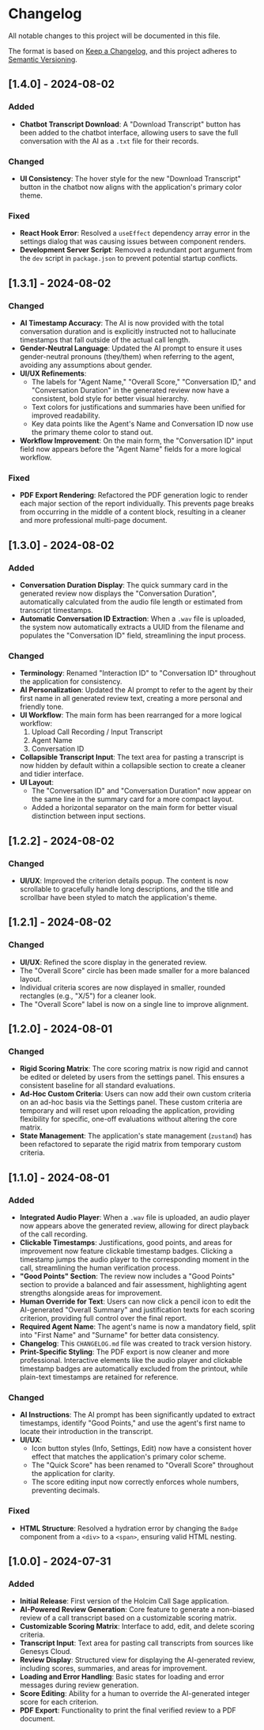 # Changelog

All notable changes to this project will be documented in this file.

The format is based on [Keep a Changelog](https://keepachangelog.com/en/1.0.0/),
and this project adheres to [Semantic Versioning](https://semver.org/spec/v2.0.0.html).

## [1.4.0] - 2024-08-02

### Added
- **Chatbot Transcript Download**: A "Download Transcript" button has been added to the chatbot interface, allowing users to save the full conversation with the AI as a `.txt` file for their records.

### Changed
- **UI Consistency**: The hover style for the new "Download Transcript" button in the chatbot now aligns with the application's primary color theme.

### Fixed
- **React Hook Error**: Resolved a `useEffect` dependency array error in the settings dialog that was causing issues between component renders.
- **Development Server Script**: Removed a redundant port argument from the `dev` script in `package.json` to prevent potential startup conflicts.

## [1.3.1] - 2024-08-02

### Changed
- **AI Timestamp Accuracy**: The AI is now provided with the total conversation duration and is explicitly instructed not to hallucinate timestamps that fall outside of the actual call length.
- **Gender-Neutral Language**: Updated the AI prompt to ensure it uses gender-neutral pronouns (they/them) when referring to the agent, avoiding any assumptions about gender.
- **UI/UX Refinements**:
    - The labels for "Agent Name," "Overall Score," "Conversation ID," and "Conversation Duration" in the generated review now have a consistent, bold style for better visual hierarchy.
    - Text colors for justifications and summaries have been unified for improved readability.
    - Key data points like the Agent's Name and Conversation ID now use the primary theme color to stand out.
- **Workflow Improvement**: On the main form, the "Conversation ID" input field now appears before the "Agent Name" fields for a more logical workflow.

### Fixed
- **PDF Export Rendering**: Refactored the PDF generation logic to render each major section of the report individually. This prevents page breaks from occurring in the middle of a content block, resulting in a cleaner and more professional multi-page document.

## [1.3.0] - 2024-08-02

### Added
- **Conversation Duration Display**: The quick summary card in the generated review now displays the "Conversation Duration", automatically calculated from the audio file length or estimated from transcript timestamps.
- **Automatic Conversation ID Extraction**: When a `.wav` file is uploaded, the system now automatically extracts a UUID from the filename and populates the "Conversation ID" field, streamlining the input process.

### Changed
- **Terminology**: Renamed "Interaction ID" to "Conversation ID" throughout the application for consistency.
- **AI Personalization**: Updated the AI prompt to refer to the agent by their first name in all generated review text, creating a more personal and friendly tone.
- **UI Workflow**: The main form has been rearranged for a more logical workflow:
    1. Upload Call Recording / Input Transcript
    2. Agent Name
    3. Conversation ID
- **Collapsible Transcript Input**: The text area for pasting a transcript is now hidden by default within a collapsible section to create a cleaner and tidier interface.
- **UI Layout**:
    - The "Conversation ID" and "Conversation Duration" now appear on the same line in the summary card for a more compact layout.
    - Added a horizontal separator on the main form for better visual distinction between input sections.

## [1.2.2] - 2024-08-02

### Changed
- **UI/UX**: Improved the criterion details popup. The content is now scrollable to gracefully handle long descriptions, and the title and scrollbar have been styled to match the application's theme.

## [1.2.1] - 2024-08-02

### Changed
- **UI/UX**: Refined the score display in the generated review.
- The "Overall Score" circle has been made smaller for a more balanced layout.
- Individual criteria scores are now displayed in smaller, rounded rectangles (e.g., "X/5") for a cleaner look.
- The "Overall Score" label is now on a single line to improve alignment.

## [1.2.0] - 2024-08-01

### Changed
- **Rigid Scoring Matrix**: The core scoring matrix is now rigid and cannot be edited or deleted by users from the settings panel. This ensures a consistent baseline for all standard evaluations.
- **Ad-Hoc Custom Criteria**: Users can now add their own custom criteria on an ad-hoc basis via the Settings panel. These custom criteria are temporary and will reset upon reloading the application, providing flexibility for specific, one-off evaluations without altering the core matrix.
- **State Management**: The application's state management (`zustand`) has been refactored to separate the rigid matrix from temporary custom criteria.

## [1.1.0] - 2024-08-01

### Added
- **Integrated Audio Player**: When a `.wav` file is uploaded, an audio player now appears above the generated review, allowing for direct playback of the call recording.
- **Clickable Timestamps**: Justifications, good points, and areas for improvement now feature clickable timestamp badges. Clicking a timestamp jumps the audio player to the corresponding moment in the call, streamlining the human verification process.
- **"Good Points" Section**: The review now includes a "Good Points" section to provide a balanced and fair assessment, highlighting agent strengths alongside areas for improvement.
- **Human Override for Text**: Users can now click a pencil icon to edit the AI-generated "Overall Summary" and justification texts for each scoring criterion, providing full control over the final report.
- **Required Agent Name**: The agent's name is now a mandatory field, split into "First Name" and "Surname" for better data consistency.
- **Changelog**: This `CHANGELOG.md` file was created to track version history.
- **Print-Specific Styling**: The PDF export is now cleaner and more professional. Interactive elements like the audio player and clickable timestamp badges are automatically excluded from the printout, while plain-text timestamps are retained for reference.

### Changed
- **AI Instructions**: The AI prompt has been significantly updated to extract timestamps, identify "Good Points," and use the agent's first name to locate their introduction in the transcript.
- **UI/UX**:
    - Icon button styles (Info, Settings, Edit) now have a consistent hover effect that matches the application's primary color scheme.
    - The "Quick Score" has been renamed to "Overall Score" throughout the application for clarity.
    - The score editing input now correctly enforces whole numbers, preventing decimals.

### Fixed
- **HTML Structure**: Resolved a hydration error by changing the `Badge` component from a `<div>` to a `<span>`, ensuring valid HTML nesting.


## [1.0.0] - 2024-07-31

### Added
- **Initial Release**: First version of the Holcim Call Sage application.
- **AI-Powered Review Generation**: Core feature to generate a non-biased review of a call transcript based on a customizable scoring matrix.
- **Customizable Scoring Matrix**: Interface to add, edit, and delete scoring criteria.
- **Transcript Input**: Text area for pasting call transcripts from sources like Genesys Cloud.
- **Review Display**: Structured view for displaying the AI-generated review, including scores, summaries, and areas for improvement.
- **Loading and Error Handling**: Basic states for loading and error messages during review generation.
- **Score Editing**: Ability for a human to override the AI-generated integer score for each criterion.
- **PDF Export**: Functionality to print the final verified review to a PDF document.
